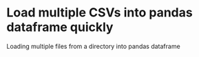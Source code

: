# Load multiple CSVs into pandas dataframe quickly
 Loading multiple files from a directory into pandas dataframe
